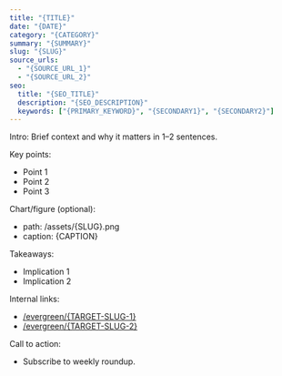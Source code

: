 ```yaml
---
title: "{TITLE}"
date: "{DATE}"
category: "{CATEGORY}"
summary: "{SUMMARY}"
slug: "{SLUG}"
source_urls:
  - "{SOURCE_URL_1}"
  - "{SOURCE_URL_2}"
seo:
  title: "{SEO_TITLE}"
  description: "{SEO_DESCRIPTION}"
  keywords: ["{PRIMARY_KEYWORD}", "{SECONDARY1}", "{SECONDARY2}"]
---
```


Intro: Brief context and why it matters in 1–2 sentences.

Key points:
- Point 1
- Point 2
- Point 3

Chart/figure (optional):
- path: /assets/{SLUG}.png
- caption: {CAPTION}

Takeaways:
- Implication 1
- Implication 2

Internal links:
- [/evergreen/{TARGET-SLUG-1}]({TARGET-TITLE-1})
- [/evergreen/{TARGET-SLUG-2}]({TARGET-TITLE-2})

Call to action:
- Subscribe to weekly roundup.

